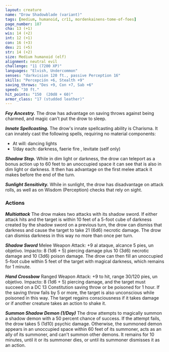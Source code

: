 ```yaml
---
layout: creature
name: "Drow Shadowblade (variant)"
tags: [medium, humanoid, cr11, mordenkainens-tome-of-foes]
page_number: 187
cha: 13 (+1)
wis: 14 (+2)
int: 12 (+1)
con: 16 (+3)
dex: 21 (+5)
str: 14 (+2)
size: Medium humanoid (elf)
alignment: neutral evil
challenge: "11 (7200 XP)"
languages: "Elvish, Undercommon"
senses: "darkvision 120 ft., passive Perception 16"
skills: "Percepción +6, Stealth +9"
saving_throws: "Des +9, Con +7, Sab +6"
speed: "30 ft."
hit_points: "150  (20d8 + 60)"
armor_class: "17 (studded leather)"
---
```


***Fey Ancestry.*** The drow has advantage on saving throws against being charmed, and magic can't put the drow to sleep.

***Innate Spellcasting.*** The drow's innate spellcasting ability is Charisma. It can innately cast the following spells, requiring no material components:
* At will: dancing lights
* 1/day each: darkness, faerie fire , levitate (self only)

***Shadow Step.*** While in dim light or darkness, the drow can teleport as a bonus action up to 60 feet to an unoccupied space it can see that is also in dim light or darkness. It then has advantage on the first melee attack it makes before the end of the turn.

***Sunlight Sensitivity.*** While in sunlight, the drow has disadvantage on attack rolls, as well as on Wisdom (Perception) checks that rely on sight.

### Actions

***Multiattack*** The drow makes two attacks with its shadow sword. If either attack hits and the target is within 10 feet of a 5-foot cube of darkness created by the shadow sword on a previous turn, the drow can dismiss that darkness and cause the target to take 21 (6d6) necrotic damage. The drow can dismiss darkness in this way no more than once per turn.

***Shadow Sword*** Melee Weapon Attack: +9 al ataque, alcance 5 pies, un objetivo. Impacto: 8 (1d6 + 5) piercing damage plus 10 (3d6) necrotic damage and 10 (3d6) poison damage. The drow can then fill an unoccupied 5-foot cube within 5 feet of the target with magical darkness, which remains for 1 minute.

***Hand Crossbow*** Ranged Weapon Attack: +9 to hit, range 30/120 pies, un objetivo. Impacto: 8 (1d6 + 5) piercing damage, and the target must succeed on a DC 13 Constitution saving throw or be poisoned for 1 hour. If the saving throw fails by 5 or more, the target is also unconscious while poisoned in this way. The target regains consciousness if it takes damage or if another creature takes an action to shake it.

***Summon Shadow Demon (1/Day)*** The drow attempts to magically summon a shadow demon with a 50 percent chance of success. If the attempt fails, the drow takes 5 (1d10) psychic damage. Otherwise, the summoned demon appears in an unoccupied space within 60 feet of its summoner, acts as an ally of its summoner, and can't summon other demons. It remains for 10 minutes, until it or its summoner dies, or until its summoner dismisses it as an action.